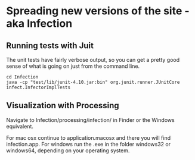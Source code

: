 # Spreading new versions of the site - aka Infection

## Running tests with Juit

The unit tests have fairly verbose output, so you can get a pretty good sense of what is going on just from the command line.

    cd Infection
    java -cp "test/lib/junit-4.10.jar:bin" org.junit.runner.JUnitCore infect.InfectorImplTests

## Visualization with Processing

Navigate to Infection/processing/infection/ in Finder or the Windows equivalent. 

For mac osx continue to application.macosx and there you will find infection.app.
For windows run the .exe in the folder windows32 or windows64, depending on your operating system. 